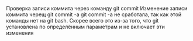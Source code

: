 Проверка записи коммита через команду git commit
Изменение записи коммита черещ git commit -a
git commit -a не сработала, так как этой команды нет на git bash. Скорее всего это из-за того, что git установлена по определённым параметрам и не включает эти изменения

